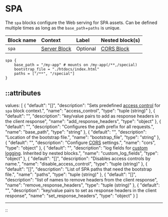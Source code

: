 # SPA

The `spa` blocks configure the Web serving for SPA assets. Can be defined multiple times as long as the `base_path`+`paths` is unique.

| Block name | Context                       | Label    | Nested block(s)           |
|:-----------|:------------------------------|:---------|:--------------------------|
| `spa`      | [Server Block](server) | Optional | [CORS Block](cors) |

```hcl
spa {
    base_path = "/my-app" # mounts on /my-app(/**,/special)
    bootstrap_file = "./htdocs/index.html"
    paths = ["/**", "/special"]
}
```

::attributes
---
values: [
  {
    "default": "[]",
    "description": "Sets predefined [access control](../access-control) for `spa` block context.",
    "name": "access_control",
    "type": "tuple (string)"
  },
  {
    "default": "",
    "description": "key/value pairs to add as response headers in the client response",
    "name": "add_response_headers",
    "type": "object"
  },
  {
    "default": "",
    "description": "Configures the path prefix for all requests.",
    "name": "base_path",
    "type": "string"
  },
  {
    "default": "",
    "description": "Location of the bootstrap file.",
    "name": "bootstrap_file",
    "type": "string"
  },
  {
    "default": "",
    "description": "Configure [CORS](cors) settings.",
    "name": "cors",
    "type": "object"
  },
  {
    "default": "",
    "description": "log fields for [custom logging](/observation/logging#custom-logging). Inherited by nested blocks.",
    "name": "custom_log_fields",
    "type": "object"
  },
  {
    "default": "[]",
    "description": "Disables access controls by name.",
    "name": "disable_access_control",
    "type": "tuple (string)"
  },
  {
    "default": "[]",
    "description": "List of SPA paths that need the bootstrap file.",
    "name": "paths",
    "type": "tuple (string)"
  },
  {
    "default": "[]",
    "description": "list of names to remove headers from the client response",
    "name": "remove_response_headers",
    "type": "tuple (string)"
  },
  {
    "default": "",
    "description": "key/value pairs to set as response headers in the client response",
    "name": "set_response_headers",
    "type": "object"
  }
]

---
::
